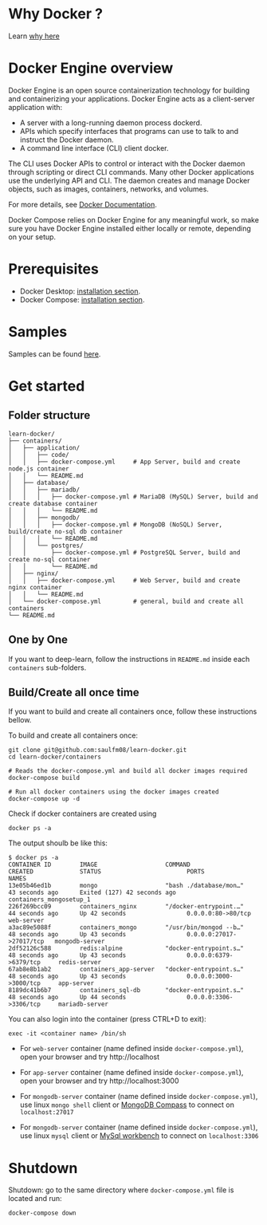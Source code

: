 # Why Docker ?
Learn [why here](https://www.docker.com/why-docker)
# Docker Engine overview
Docker Engine is an open source containerization technology for building and containerizing your applications. Docker Engine acts as a client-server application with:

- A server with a long-running daemon process dockerd.
- APIs which specify interfaces that programs can use to talk to and instruct the Docker daemon.
- A command line interface (CLI) client docker.

The CLI uses Docker APIs to control or interact with the Docker daemon through scripting or direct CLI commands. Many other Docker applications use the underlying API and CLI. The daemon creates and manage Docker objects, such as images, containers, networks, and volumes.

For more details, see [Docker Documentation](https://docs.docker.com/engine/).

Docker Compose relies on Docker Engine for any meaningful work, so make sure you have Docker Engine installed either locally or remote, depending on your setup.


# Prerequisites
- Docker Desktop: [installation section](https://docs.docker.com/desktop/).
- Docker Compose: [installation section](https://docs.docker.com/compose/install/).


# Samples
Samples can be found [here](https://docs.docker.com/samples/).


# Get started
## Folder structure
```
learn-docker/
├── containers/
│   ├── application/
│   │   ├── code/
│   │   ├── docker-compose.yml     # App Server, build and create node.js container
│   │   └── README.md
│   ├── database/
│   │   ├── mariadb/
│   │   │   ├── docker-compose.yml # MariaDB (MySQL) Server, build and create database container
│   │   │   └── README.md
│   │   ├── mongodb/
│   │   │   ├── docker-compose.yml # MongoDB (NoSQL) Server, build/create no-sql db container
│   │   │   └── README.md
│   │   └── postgres/
│   │       ├── docker-compose.yml # PostgreSQL Server, build and create no-sql container
│   │       └── README.md
│   ├── nginx/
│   │   ├── docker-compose.yml     # Web Server, build and create nginx container
│   │   └── README.md
│   └── docker-compose.yml         # general, build and create all containers
└── README.md
```
## One by One
If you want to deep-learn, follow the instructions in `README.md` inside each `containers` sub-folders.
## Build/Create all once time
If you want to build and create all containers once, follow these instructions bellow.

To build and create all containers once:
```
git clone git@github.com:saulfm08/learn-docker.git
cd learn-docker/containers

# Reads the docker-compose.yml and build all docker images required
docker-compose build

# Run all docker containers using the docker images created
docker-compose up -d
```

Check if docker containers are created using 
```
docker ps -a
```

The output shoulb be like this:
```
$ docker ps -a
CONTAINER ID        IMAGE                   COMMAND                  CREATED             STATUS                        PORTS                      NAMES
13e05b46ed1b        mongo                   "bash ./database/mon…"   43 seconds ago      Exited (127) 42 seconds ago                              containers_mongosetup_1
226f269bcc09        containers_nginx        "/docker-entrypoint.…"   44 seconds ago      Up 42 seconds                 0.0.0.0:80->80/tcp         web-server
a3ac89e5088f        containers_mongo        "/usr/bin/mongod --b…"   48 seconds ago      Up 43 seconds                 0.0.0.0:27017->27017/tcp   mongodb-server
2df52126c588        redis:alpine            "docker-entrypoint.s…"   48 seconds ago      Up 43 seconds                 0.0.0.0:6379->6379/tcp     redis-server
67ab8e8b1ab2        containers_app-server   "docker-entrypoint.s…"   48 seconds ago      Up 43 seconds                 0.0.0.0:3000->3000/tcp     app-server
8189dc41b6b7        containers_sql-db       "docker-entrypoint.s…"   48 seconds ago      Up 44 seconds                 0.0.0.0:3306->3306/tcp     mariadb-server
```



You can also login into the container (press CTRL+D to exit):
```
exec -it <container name> /bin/sh
```

- For `web-server` container (name defined inside `docker-compose.yml`), open your browser and try http://localhost

- For `app-server` container (name defined inside `docker-compose.yml`), open your browser and try http://localhost:3000

- For `mongodb-server` container (name defined inside `docker-compose.yml`), use linux `mongo shell` client or [MongoDB Compass](https://www.mongodb.com/try/download/compass) to connect on `localhost:27017`

- For `mongodb-server` container (name defined inside `docker-compose.yml`), use linux `mysql` client or [MySql workbench](https://www.mysql.com/products/workbench/) to connect on `localhost:3306`


# Shutdown
Shutdown: go to the same directory where `docker-compose.yml` file is located and run:
```
docker-compose down
```
